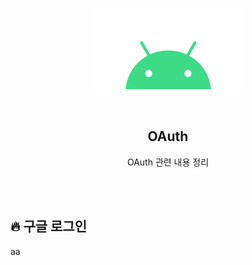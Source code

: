 <div align="center">
  <p>
    <img src="../README.assets/android.png">
  </p>
  <br>
  <h2>OAuth</h2>
  <p>OAuth 관련 내용 정리</p>
  <br>
  <br>
</div>




## 🔥 구글 로그인

aa
